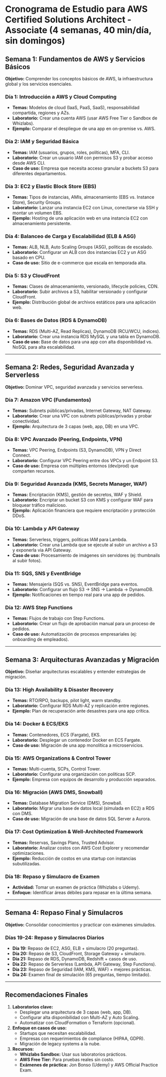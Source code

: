 # **Cronograma de Estudio para AWS Certified Solutions Architect - Associate (4 semanas, 40 min/día, sin domingos)**

## **Semana 1: Fundamentos de AWS y Servicios Básicos**
**Objetivo:** Comprender los conceptos básicos de AWS, la infraestructura global y los servicios esenciales.

### **Día 1: Introducción a AWS y Cloud Computing**
- **Temas:** Modelos de cloud (IaaS, PaaS, SaaS), responsabilidad compartida, regiones y AZs.
- **Laboratorio:** Crear una cuenta AWS (usar AWS Free Tier o Sandbox de Whizlabs).
- **Ejemplo:** Comparar el despliegue de una app en on-premise vs. AWS.

### **Día 2: IAM y Seguridad Básica**
- **Temas:** IAM (usuarios, grupos, roles, políticas), MFA, CLI.
- **Laboratorio:** Crear un usuario IAM con permisos S3 y probar acceso desde AWS CLI.
- **Caso de uso:** Empresa que necesita acceso granular a buckets S3 para diferentes departamentos.

### **Día 3: EC2 y Elastic Block Store (EBS)**
- **Temas:** Tipos de instancias, AMIs, almacenamiento (EBS vs. Instance Store), Security Groups.
- **Laboratorio:** Lanzar una instancia EC2 con Linux, conectarse via SSH y montar un volumen EBS.
- **Ejemplo:** Hosting de una aplicación web en una instancia EC2 con almacenamiento persistente.

### **Día 4: Balanceo de Carga y Escalabilidad (ELB & ASG)**
- **Temas:** ALB, NLB, Auto Scaling Groups (ASG), políticas de escalado.
- **Laboratorio:** Configurar un ALB con dos instancias EC2 y un ASG basado en CPU.
- **Caso de uso:** Sitio de e-commerce que escala en temporada alta.

### **Día 5: S3 y CloudFront**
- **Temas:** Clases de almacenamiento, versionado, lifecycle policies, CDN.
- **Laboratorio:** Subir archivos a S3, habilitar versionado y configurar CloudFront.
- **Ejemplo:** Distribución global de archivos estáticos para una aplicación web.

### **Día 6: Bases de Datos (RDS & DynamoDB)**
- **Temas:** RDS (Multi-AZ, Read Replicas), DynamoDB (RCU/WCU, índices).
- **Laboratorio:** Crear una instancia RDS MySQL y una tabla en DynamoDB.
- **Caso de uso:** Base de datos para una app con alta disponibilidad vs. NoSQL para alta escalabilidad.

---

## **Semana 2: Redes, Seguridad Avanzada y Serverless**
**Objetivo:** Dominar VPC, seguridad avanzada y servicios serverless.

### **Día 7: Amazon VPC (Fundamentos)**
- **Temas:** Subnets públicas/privadas, Internet Gateway, NAT Gateway.
- **Laboratorio:** Crear una VPC con subnets públicas/privadas y probar conectividad.
- **Ejemplo:** Arquitectura de 3 capas (web, app, DB) en una VPC.

### **Día 8: VPC Avanzado (Peering, Endpoints, VPN)**
- **Temas:** VPC Peering, Endpoints (S3, DynamoDB), VPN y Direct Connect.
- **Laboratorio:** Configurar VPC Peering entre dos VPCs y un Endpoint S3.
- **Caso de uso:** Empresa con múltiples entornos (dev/prod) que comparten recursos.

### **Día 9: Seguridad Avanzada (KMS, Secrets Manager, WAF)**
- **Temas:** Encriptación (KMS), gestión de secretos, WAF y Shield.
- **Laboratorio:** Encriptar un bucket S3 con KMS y configurar WAF para bloquear tráfico malicioso.
- **Ejemplo:** Aplicación financiera que requiere encriptación y protección DDoS.

### **Día 10: Lambda y API Gateway**
- **Temas:** Serverless, triggers, políticas IAM para Lambda.
- **Laboratorio:** Crear una Lambda que se ejecute al subir un archivo a S3 y exponerla via API Gateway.
- **Caso de uso:** Procesamiento de imágenes sin servidores (ej: thumbnails al subir fotos).

### **Día 11: SQS, SNS y EventBridge**
- **Temas:** Mensajería (SQS vs. SNS), EventBridge para eventos.
- **Laboratorio:** Configurar un flujo S3 → SNS → Lambda → DynamoDB.
- **Ejemplo:** Notificaciones en tiempo real para una app de pedidos.

### **Día 12: AWS Step Functions**
- **Temas:** Flujos de trabajo con Step Functions.
- **Laboratorio:** Crear un flujo de aprobación manual para un proceso de pedidos.
- **Caso de uso:** Automatización de procesos empresariales (ej: onboarding de empleados).

---

## **Semana 3: Arquitecturas Avanzadas y Migración**
**Objetivo:** Diseñar arquitecturas escalables y entender estrategias de migración.

### **Día 13: High Availability & Disaster Recovery**
- **Temas:** RTO/RPO, backups, pilot light, warm standby.
- **Laboratorio:** Configurar RDS Multi-AZ y replicación entre regiones.
- **Ejemplo:** Plan de recuperación ante desastres para una app crítica.

### **Día 14: Docker & ECS/EKS**
- **Temas:** Contenedores, ECS (Fargate), EKS.
- **Laboratorio:** Desplegar un contenedor Docker en ECS Fargate.
- **Caso de uso:** Migración de una app monolítica a microservicios.

### **Día 15: AWS Organizations & Control Tower**
- **Temas:** Multi-cuenta, SCPs, Control Tower.
- **Laboratorio:** Configurar una organización con políticas SCP.
- **Ejemplo:** Empresa con equipos de desarrollo y producción separados.

### **Día 16: Migración (AWS DMS, Snowball)**
- **Temas:** Database Migration Service (DMS), Snowball.
- **Laboratorio:** Migrar una base de datos local (simulada en EC2) a RDS con DMS.
- **Caso de uso:** Migración de una base de datos SQL Server a Aurora.

### **Día 17: Cost Optimization & Well-Architected Framework**
- **Temas:** Reservas, Savings Plans, Trusted Advisor.
- **Laboratorio:** Analizar costos con AWS Cost Explorer y recomendar optimizaciones.
- **Ejemplo:** Reducción de costos en una startup con instancias subutilizadas.

### **Día 18: Repaso y Simulacro de Examen**
- **Actividad:** Tomar un examen de práctica (Whizlabs o Udemy).
- **Enfoque:** Identificar áreas débiles para repasar en la última semana.

---

## **Semana 4: Repaso Final y Simulacros**
**Objetivo:** Consolidar conocimientos y practicar con exámenes simulados.

### **Días 19-24: Repaso y Simulacros Diarios**
- **Día 19:** Repaso de EC2, ASG, ELB + simulacro (20 preguntas).
- **Día 20:** Repaso de S3, CloudFront, Storage Gateway + simulacro.
- **Día 21:** Repaso de RDS, DynamoDB, Redshift + casos de uso.
- **Día 22:** Repaso de Serverless (Lambda, API Gateway, Step Functions).
- **Día 23:** Repaso de Seguridad (IAM, KMS, WAF) + mejores prácticas.
- **Día 24:** Examen final de simulación (65 preguntas, tiempo limitado).

---

## **Recomendaciones Finales**
1. **Laboratorios clave:**  
   - Desplegar una arquitectura de 3 capas (web, app, DB).  
   - Configurar alta disponibilidad con Multi-AZ y Auto Scaling.  
   - Automatizar con CloudFormation o Terraform (opcional).  
2. **Enfoque en casos de uso:**  
   - Startups que necesitan escalabilidad.  
   - Empresas con requerimientos de compliance (HIPAA, GDPR).  
   - Migración de legacy systems a la nube.  
3. **Recursos:**  
   - **Whizlabs Sandbox:** Usar sus laboratorios prácticos.  
   - **AWS Free Tier:** Para pruebas reales sin costo.  
   - **Exámenes de práctica:** Jon Bonso (Udemy) y AWS Official Practice Exam.  
